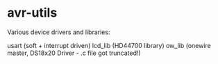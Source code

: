 avr-utils
=========

Various device drivers and libraries:

usart (soft + interrupt driven)
lcd_lib (HD44700 library)
ow_lib (onewire master, DS18x20 Driver - .c file got truncated!)